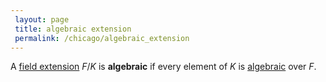 ```yaml
---
 layout: page
 title: algebraic extension
 permalink: /chicago/algebraic_extension
---
```

A [field extension](https://mathgloss.github.io/MathGloss/field_extension) $F/K$ is **algebraic** if every element of $K$ is [algebraic](https://mathgloss.github.io/MathGloss/algebraic_element_of_an_algebra) over $F$. 